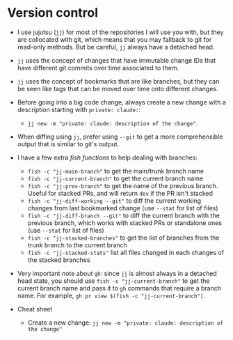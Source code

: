 
# Version control

* I use jujutsu (`jj`) for most of the repositories I will use you with, but they are collocated
  with git, which means that you may fallback to git for read-only methods. But be careful, `jj`
  always have a detached head.

* `jj` uses the concept of changes that have immutable change IDs that have different git commits
  over time associated to them.

* `jj` uses the concept of bookmarks that are like branches, but they can be seen like tags that can
  be moved over time onto different changes.

* Before going into a big code change, always create a new change with a description starting with
  `private: claude:`:
  * `jj new -m "private: claude: description of the change"`.

* When diffing using `jj`, prefer using `--git` to get a more comprehensible output that is similar
  to git's output.

* I have a few extra *fish functions* to help dealing with branches:
  * `fish -c "jj-main-branch"` to get the main/trunk branch name
  * `fish -c "jj-current-branch"` to get the current branch name
  * `fish -c "jj-prev-branch"` to get the name of the previous branch. Useful for stacked PRs, and will return
    `dev` if the PR isn't stacked
  * `fish -c "jj-diff-working --git"` to diff the current working changes from last bookmarked
    change (use `--stat` for list of files)
  * `fish -c "jj-diff-branch --git"` to diff the current branch with the previous branch, which
    works with stacked PRs or standalone ones (use `--stat` for list of files)
  * `fish -c "jj-stacked-branches"` to get the list of branches from the trunk branch to the current branch
  * `fish -c "jj-stacked-stats"` list all files changed in each changes of the stacked branches

* Very important note about `gh`: since `jj` is almost always in a detached head state, you should
  use `fish -c "jj-current-branch"` to get the current branch name and pass it to `gh` commands that require a
  branch name. For example, `gh pr view $(fish -c "jj-current-branch")`.

* Cheat sheet
  * Create a new change: `jj new -m "private: claude: description of the change"`

